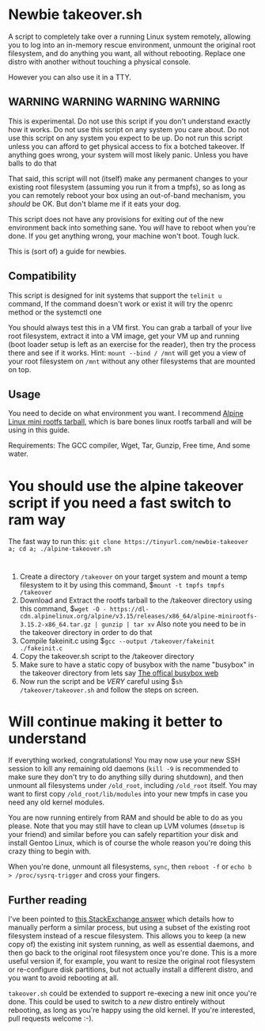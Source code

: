 # Newbie takeover.sh

A script to completely take over a running Linux system remotely, allowing you
to log into an in-memory rescue environment, unmount the original root
filesystem, and do anything you want, all without rebooting. Replace one distro
with another without touching a physical console.

However you can also use it in a TTY.

## WARNING WARNING WARNING WARNING

This is experimental. Do not use this script if you don't understand exactly
how it works. Do not use this script on any system you care about. Do not use
this script on any system you expect to be up. Do not run this script unless
you can afford to get physical access to fix a botched takeover. If anything
goes wrong, your system will most likely panic. Unless you have balls to do that

That said, this script will not (itself) make any permanent changes to your
existing root filesystem (assuming you run it from a tmpfs), so as long as you
can remotely reboot your box using an out-of-band mechanism, you *should* be OK.
But don't blame me if it eats your dog.

This script does not have any provisions for exiting *out* of the new
environment back into something sane. You *will* have to reboot when you're
done. If you get anything wrong, your machine won't boot. Tough luck.

This is (sort of) a guide for newbies. 

## Compatibility

This script is designed for init systems that support the `telinit u` command, If the command doesn't work or exist it will try the openrc method or the systemctl one

You should always test this in a VM first. You can grab a tarball of your live
root filesystem, extract it into a VM image, get your VM up and running (boot
loader setup is left as an exercise for the reader), then try the process there
and see if it works. Hint: `mount --bind / /mnt` will get you a view of your
root filesystem on `/mnt` without any other filesystems that are mounted on top.

## Usage

You need to decide on what environment you want. I recommend
[Alpine Linux mini rootfs tarball](https://alpinelinux.org/), which is bare bones linux rootfs tarball and will be using in this guide.

Requirements: 
The GCC compiler,
Wget,
Tar,
Gunzip,
Free time,
And some water.

# You should use the alpine takeover script if you need a fast switch to ram way

The fast way to run this: `git clone https://tinyurl.com/newbie-takeover a; cd a; ./alpine-takeover.sh`

# 
1. Create a directory `/takeover` on your target system and mount a temp filesystem to it by using this command, $`mount -t tmpfs tmpfs /takeover`
2. Download and Extract the rootfs tarball to the /takeover directory using this command, $`wget -O - https://dl-cdn.alpinelinux.org/alpine/v3.15/releases/x86_64/alpine-minirootfs-3.15.2-x86_64.tar.gz | gunzip | tar xv` Also note you need to be in the takeover directory in order to do that
3. Compile fakeinit.c using $`gcc --output /takeover/fakeinit ./fakeinit.c`
4. Copy the takeover.sh script to the /takeover directory
5. Make sure to have a static copy of busybox with the name "busybox" in the takeover directory from lets say [The offical busybox web](https://busybox.net/downloads/binaries/1.31.0-defconfig-multiarch-musl/busybox-x86_64)
6. Now run the script and be *VERY* careful using $`sh /takeover/takeover.sh` and follow the steps on screen.
# Will continue making it better to understand


If everything worked, congratulations! You may now use your new SSH session
to kill any remaining old daemons (`kill -9` is recommended to make sure they
don't try to do anything silly during shutdown), and then unmount all
filesystems under `/old_root`, including `/old_root` itself. You may want to
first copy `/old_root/lib/modules` into your new tmpfs in case you need any old
kernel modules.

You are now running entirely from RAM and should be able to do as you please.
Note that you may still have to clean up LVM volumes (`dmsetup` is your friend)
and similar before you can safely repartition your disk and install Gentoo
Linux, which is of course the whole reason you're doing this crazy thing to
begin with. 

When you're done, unmount all filesystems, `sync`, then `reboot -f` or `echo b >
/proc/sysrq-trigger` and cross your fingers.

## Further reading

I've been pointed to
[this StackExchange answer](http://unix.stackexchange.com/questions/226872/how-to-shrink-root-filesystem-without-booting-a-livecd/227318#227318)
which details how to manually perform a similar process, but using a subset of
the existing root filesystem instead of a rescue filesystem. This allows you
to keep (a new copy of) the existing init system running, as well as essential
daemons, and then go back to the original root filesystem once you're done. This
is a more useful version if, for example, you want to resize the original root
filesystem or re-configure disk partitions, but not actually install a different
distro, and you want to avoid rebooting at all.

`takeover.sh` could be extended to support re-execing a new init once you're
done. This could be used to switch to a *new* distro entirely without
rebooting, as long as you're happy using the old kernel. If you're interested,
pull requests welcome :-).

